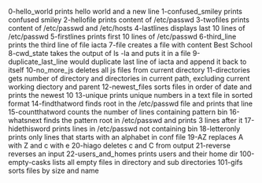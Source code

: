 0-hello_world prints hello world and a new line
1-confused_smiley prints confused smiley
2-hellofile prints content of /etc/passwd
3-twofiles prints content of /etc/passwd and /etc/hosts
4-lastlines displays last 10 lines of /etc/passwd
5-firstlines prints first 10 lines of /etc/passwd
6-third_line prints the third line of file iacta
7-file creates a file with content Best School
8-cwd_state takes the output of ls -la and puts it in a file
9-duplicate_last_line would duplicate last line of iacta and append it back to itself
10-no_more_js deletes all js files from current directory
11-directories gets number of directory and directories in current path, excluding current working diectory and parent
12-newest_files sorts files in order of date and prints the newest 10
13-unique prints unique numbers in a text file in sorted format
14-findthatword finds root in the /etc/passwd file and prints that line
15-countthatword counts the number of lines containing pattern bin
16-whatsnext finds the pattern root in /etc/passwd and prints 3 lines after it
17-hidethisword prints lines in /etc/passwd not containing bin
18-letteronly prints only lines that starts with an alphabet in conf file
19-AZ replaces A with Z and c with e
20-hiago deletes c and C from output
21-reverse reverses an input
22-users_and_homes prints users and their home dir
100-empty-casks lists all empty files in directory and sub directories
101-gifs sorts files by size and name
